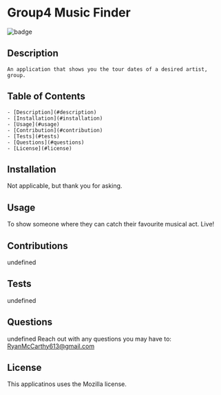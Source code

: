 
  
  # Group4 Music Finder

  ![badge](https://img.shields.io/badge/license-Mozilla-brightgreen)<br />

  ## Description
    An application that shows you the tour dates of a desired artist, group.

  ## Table of Contents
    - [Description](#description)
    - [Installation](#installation)
    - [Usage](#usage)
    - [Contribution](#contribution)
    - [Tests](#tests)
    - [Questions](#questions)
    - [License](#license)

  ## Installation
  Not applicable, but thank you for asking.

  ## Usage
  To show someone where they can catch their favourite musical act.  Live!

  ## Contributions
  undefined

  ## Tests
  undefined

  ## Questions
  undefined
  Reach out with any questions you may have to: RyanMcCarthy613@gmail.com

  ## License
  This applicatinos uses the Mozilla license.

